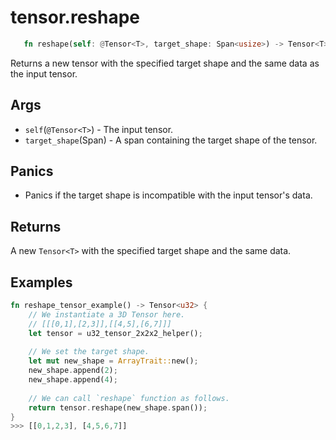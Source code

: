 # tensor.reshape

```rust 
   fn reshape(self: @Tensor<T>, target_shape: Span<usize>) -> Tensor<T>;
```

Returns a new tensor with the specified target shape and the same data as the input tensor.

## Args

* `self`(`@Tensor<T>`) - The input tensor.
* `target_shape`(Span<usize>) - A span containing the target shape of the tensor.

## Panics

* Panics if the target shape is incompatible with the input tensor's data.

## Returns

A new `Tensor<T>` with the specified target shape and the same data.

## Examples

```rust
fn reshape_tensor_example() -> Tensor<u32> {
    // We instantiate a 3D Tensor here.
    // [[[0,1],[2,3]],[[4,5],[6,7]]]
    let tensor = u32_tensor_2x2x2_helper();
    
    // We set the target shape.
    let mut new_shape = ArrayTrait::new();
    new_shape.append(2);
    new_shape.append(4);
		
    // We can call `reshape` function as follows.
    return tensor.reshape(new_shape.span());
}
>>> [[0,1,2,3], [4,5,6,7]]
```
